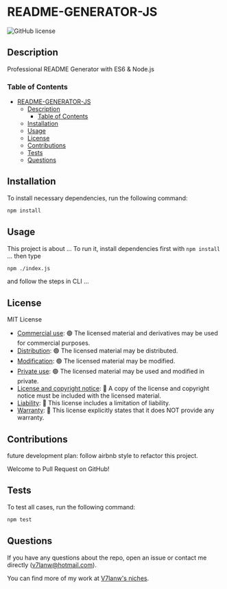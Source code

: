 # README-GENERATOR-JS

![GitHub license](https://img.shields.io/badge/license-MIT%20License-blue.svg)

## Description

Professional README Generator with ES6 & Node.js

### Table of Contents

- [README-GENERATOR-JS](#readme-generator-js)
  - [Description](#description)
    - [Table of Contents](#table-of-contents)
  - [Installation](#installation)
  - [Usage](#usage)
  - [License](#license)
  - [Contributions](#contributions)
  - [Tests](#tests)
  - [Questions](#questions)

## Installation

To install necessary dependencies, run the following command:

``` bash
npm install
```

## Usage

This project is about ...
To run it, install dependencies first with `npm install` ...
then type

``` bash
npm ./index.js
```

and follow the steps in CLI ...

## License

MIT License

- [Commercial use](https://choosealicense.com/appendix/#commercial-use): 🟢 The licensed material and derivatives may be used for commercial purposes.
- [Distribution](https://choosealicense.com/appendix/#distribution): 🟢 The licensed material may be distributed.
- [Modification](https://choosealicense.com/appendix/#modifications): 🟢 The licensed material may be modified.
- [Private use](https://choosealicense.com/appendix/#private-use): 🟢 The licensed material may be used and modified in private.
- [License and copyright notice](https://choosealicense.com/appendix/#include-copyright): 🔵 A copy of the license and copyright notice must be included with the licensed material.
- [Liability](https://choosealicense.com/appendix/#liability): 🔴 This license includes a limitation of liability.
- [Warranty](https://choosealicense.com/appendix/#warranty): 🔴 This license explicitly states that it does NOT provide any warranty.

## Contributions

future development plan: follow airbnb style to refactor this project.

Welcome to Pull Request on GitHub!

## Tests

To test all cases, run the following command:

``` bash
npm test
```

## Questions

If you have any questions about the repo, open an issue or contact me directly (v7lanw@hotmail.com).

You can find more of my work at [V7lanw's niches](https://github.com/V7lanw?tab=repositories).
